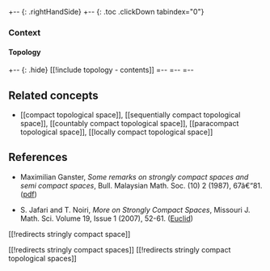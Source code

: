 

+-- {: .rightHandSide}
+-- {: .toc .clickDown tabindex="0"}
### Context
#### Topology
+-- {: .hide}
[[!include topology - contents]]
=--
=--
=--

## Related concepts

* [[compact topological space]], [[sequentially compact topological space]], [[countably compact topological space]], [[paracompact topological space]], [[locally compact topological space]]

## References

* Maximilian Ganster, _Some remarks on strongly compact spaces and semi compact spaces_, Bull. Malaysian Math. Soc. (10) 2 (1987), 67â€“81. ([pdf](http://www.math.tugraz.at/~ganster/papers/17.pdf))

* S. Jafari and T. Noiri, _More on Strongly Compact Spaces_, Missouri J. Math. Sci. Volume 19, Issue 1 (2007), 52-61. ([Euclid](http://projecteuclid.org/euclid.mjms/1316092238))

[[!redirects stringly compact space]]

[[!redirects stringly compact spaces]]
[[!redirects stringly compact topological spaces]]
